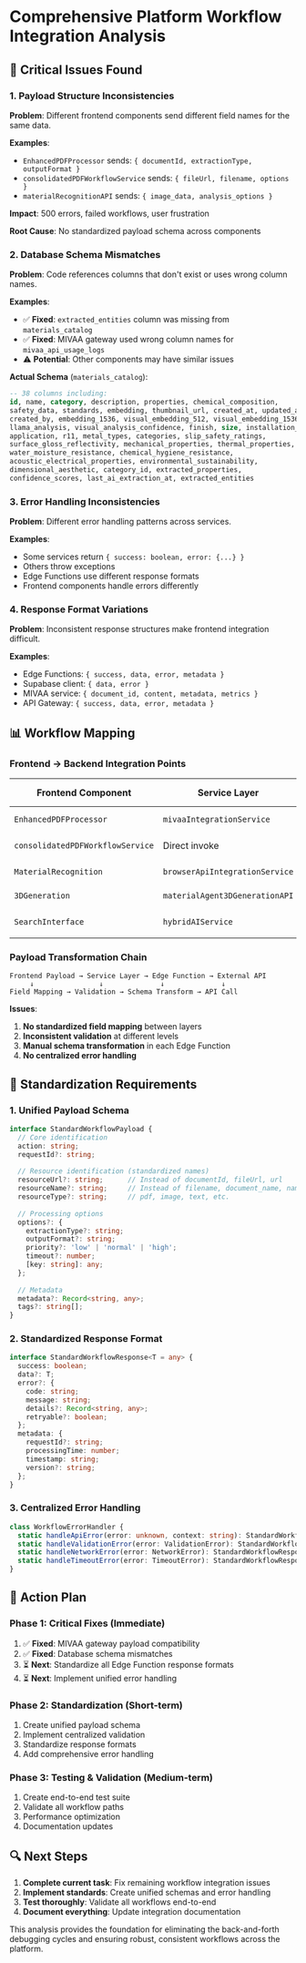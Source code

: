 # Comprehensive Platform Workflow Integration Analysis

## 🚨 Critical Issues Found

### 1. **Payload Structure Inconsistencies**

**Problem**: Different frontend components send different field names for the same data.

**Examples**:
- `EnhancedPDFProcessor` sends: `{ documentId, extractionType, outputFormat }`
- `consolidatedPDFWorkflowService` sends: `{ fileUrl, filename, options }`
- `materialRecognitionAPI` sends: `{ image_data, analysis_options }`

**Impact**: 500 errors, failed workflows, user frustration

**Root Cause**: No standardized payload schema across components

### 2. **Database Schema Mismatches**

**Problem**: Code references columns that don't exist or uses wrong column names.

**Examples**:
- ✅ **Fixed**: `extracted_entities` column was missing from `materials_catalog`
- ✅ **Fixed**: MIVAA gateway used wrong column names for `mivaa_api_usage_logs`
- ⚠️ **Potential**: Other components may have similar issues

**Actual Schema** (`materials_catalog`):
```sql
-- 38 columns including:
id, name, category, description, properties, chemical_composition,
safety_data, standards, embedding, thumbnail_url, created_at, updated_at,
created_by, embedding_1536, visual_embedding_512, visual_embedding_1536,
llama_analysis, visual_analysis_confidence, finish, size, installation_method,
application, r11, metal_types, categories, slip_safety_ratings,
surface_gloss_reflectivity, mechanical_properties, thermal_properties,
water_moisture_resistance, chemical_hygiene_resistance,
acoustic_electrical_properties, environmental_sustainability,
dimensional_aesthetic, category_id, extracted_properties,
confidence_scores, last_ai_extraction_at, extracted_entities
```

### 3. **Error Handling Inconsistencies**

**Problem**: Different error handling patterns across services.

**Examples**:
- Some services return `{ success: boolean, error: {...} }`
- Others throw exceptions
- Edge Functions use different response formats
- Frontend components handle errors differently

### 4. **Response Format Variations**

**Problem**: Inconsistent response structures make frontend integration difficult.

**Examples**:
- Edge Functions: `{ success, data, error, metadata }`
- Supabase client: `{ data, error }`
- MIVAA service: `{ document_id, content, metadata, metrics }`
- API Gateway: `{ success, data, error, metadata }`

## 📊 Workflow Mapping

### Frontend → Backend Integration Points

| Frontend Component | Service Layer | Edge Function | External API | Database Tables |
|-------------------|---------------|---------------|--------------|-----------------|
| `EnhancedPDFProcessor` | `mivaaIntegrationService` | `mivaa-gateway` | MIVAA Service | `materials_catalog`, `mivaa_api_usage_logs` |
| `consolidatedPDFWorkflowService` | Direct invoke | `mivaa-gateway` | MIVAA Service | `materials_catalog`, `mivaa_api_usage_logs` |
| `MaterialRecognition` | `browserApiIntegrationService` | `material-recognition` | MIVAA Service | `materials_catalog` |
| `3DGeneration` | `materialAgent3DGenerationAPI` | `crewai-3d-generation` | Replicate/HF | `generation_3d` |
| `SearchInterface` | `hybridAIService` | `hybrid-material-analysis` | MIVAA Service | `embeddings`, `materials_catalog` |

### Payload Transformation Chain

```
Frontend Payload → Service Layer → Edge Function → External API
     ↓                ↓              ↓              ↓
Field Mapping → Validation → Schema Transform → API Call
```

**Issues**:
1. **No standardized field mapping** between layers
2. **Inconsistent validation** at different levels  
3. **Manual schema transformation** in each Edge Function
4. **No centralized error handling**

## 🔧 Standardization Requirements

### 1. **Unified Payload Schema**

```typescript
interface StandardWorkflowPayload {
  // Core identification
  action: string;
  requestId?: string;
  
  // Resource identification (standardized names)
  resourceUrl?: string;      // Instead of documentId, fileUrl, url
  resourceName?: string;     // Instead of filename, document_name, name
  resourceType?: string;     // pdf, image, text, etc.
  
  // Processing options
  options?: {
    extractionType?: string;
    outputFormat?: string;
    priority?: 'low' | 'normal' | 'high';
    timeout?: number;
    [key: string]: any;
  };
  
  // Metadata
  metadata?: Record<string, any>;
  tags?: string[];
}
```

### 2. **Standardized Response Format**

```typescript
interface StandardWorkflowResponse<T = any> {
  success: boolean;
  data?: T;
  error?: {
    code: string;
    message: string;
    details?: Record<string, any>;
    retryable?: boolean;
  };
  metadata: {
    requestId?: string;
    processingTime: number;
    timestamp: string;
    version?: string;
  };
}
```

### 3. **Centralized Error Handling**

```typescript
class WorkflowErrorHandler {
  static handleApiError(error: unknown, context: string): StandardWorkflowResponse;
  static handleValidationError(error: ValidationError): StandardWorkflowResponse;
  static handleNetworkError(error: NetworkError): StandardWorkflowResponse;
  static handleTimeoutError(error: TimeoutError): StandardWorkflowResponse;
}
```

## 🎯 Action Plan

### Phase 1: Critical Fixes (Immediate)
1. ✅ **Fixed**: MIVAA gateway payload compatibility
2. ✅ **Fixed**: Database schema mismatches
3. ⏳ **Next**: Standardize all Edge Function response formats
4. ⏳ **Next**: Implement unified error handling

### Phase 2: Standardization (Short-term)
1. Create unified payload schema
2. Implement centralized validation
3. Standardize response formats
4. Add comprehensive error handling

### Phase 3: Testing & Validation (Medium-term)
1. Create end-to-end test suite
2. Validate all workflow paths
3. Performance optimization
4. Documentation updates

## 🔍 Next Steps

1. **Complete current task**: Fix remaining workflow integration issues
2. **Implement standards**: Create unified schemas and error handling
3. **Test thoroughly**: Validate all workflows end-to-end
4. **Document everything**: Update integration documentation

This analysis provides the foundation for eliminating the back-and-forth debugging cycles and ensuring robust, consistent workflows across the platform.
